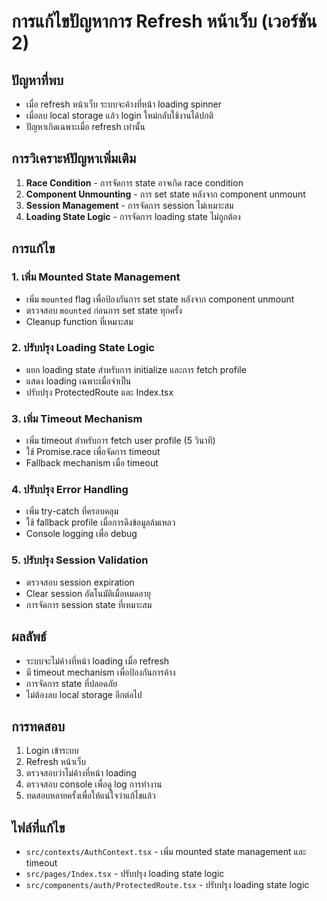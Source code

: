 # การแก้ไขปัญหาการ Refresh หน้าเว็บ (เวอร์ชัน 2)

## ปัญหาที่พบ
- เมื่อ refresh หน้าเว็บ ระบบจะค้างที่หน้า loading spinner
- เมื่อลบ local storage แล้ว login ใหม่กลับใช้งานได้ปกติ
- ปัญหาเกิดเฉพาะเมื่อ refresh เท่านั้น

## การวิเคราะห์ปัญหาเพิ่มเติม
1. **Race Condition** - การจัดการ state อาจเกิด race condition
2. **Component Unmounting** - การ set state หลังจาก component unmount
3. **Session Management** - การจัดการ session ไม่เหมาะสม
4. **Loading State Logic** - การจัดการ loading state ไม่ถูกต้อง

## การแก้ไข

### 1. เพิ่ม Mounted State Management
- เพิ่ม `mounted` flag เพื่อป้องกันการ set state หลังจาก component unmount
- ตรวจสอบ `mounted` ก่อนการ set state ทุกครั้ง
- Cleanup function ที่เหมาะสม

### 2. ปรับปรุง Loading State Logic
- แยก loading state สำหรับการ initialize และการ fetch profile
- แสดง loading เฉพาะเมื่อจำเป็น
- ปรับปรุง ProtectedRoute และ Index.tsx

### 3. เพิ่ม Timeout Mechanism
- เพิ่ม timeout สำหรับการ fetch user profile (5 วินาที)
- ใช้ Promise.race เพื่อจัดการ timeout
- Fallback mechanism เมื่อ timeout

### 4. ปรับปรุง Error Handling
- เพิ่ม try-catch ที่ครอบคลุม
- ใช้ fallback profile เมื่อการดึงข้อมูลล้มเหลว
- Console logging เพื่อ debug

### 5. ปรับปรุง Session Validation
- ตรวจสอบ session expiration
- Clear session อัตโนมัติเมื่อหมดอายุ
- การจัดการ session state ที่เหมาะสม

## ผลลัพธ์
- ระบบจะไม่ค้างที่หน้า loading เมื่อ refresh
- มี timeout mechanism เพื่อป้องกันการค้าง
- การจัดการ state ที่ปลอดภัย
- ไม่ต้องลบ local storage อีกต่อไป

## การทดสอบ
1. Login เข้าระบบ
2. Refresh หน้าเว็บ
3. ตรวจสอบว่าไม่ค้างที่หน้า loading
4. ตรวจสอบ console เพื่อดู log การทำงาน
5. ทดสอบหลายครั้งเพื่อให้แน่ใจว่าแก้ไขแล้ว

## ไฟล์ที่แก้ไข
- `src/contexts/AuthContext.tsx` - เพิ่ม mounted state management และ timeout
- `src/pages/Index.tsx` - ปรับปรุง loading state logic
- `src/components/auth/ProtectedRoute.tsx` - ปรับปรุง loading state logic 